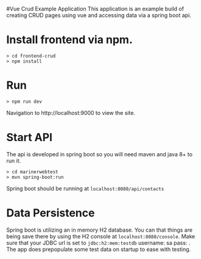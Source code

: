 #Vue Crud Example Application
This application is an example build of creating CRUD pages using vue and accessing data via a spring boot api.

# Install frontend via npm.
    > cd frontend-crud
    > npm install

# Run
    > npm run dev
    
    
Navigation to http://localhost:9000 to view the site.
    
# Start API
The api is developed in spring boot so you will need maven and java 8+ to run it.

    > cd marinerwebtest
    > mvn spring-boot:run
    
Spring boot should be running at `localhost:8080/api/contacts`

# Data Persistence

Spring boot is utilizing an in memory H2 database. You can that things are being save there by using the H2 console at
`localhost:8080/console`. Make sure that your JDBC url is set to `jdbc:h2:mem:testdb` username: sa pass: <blank>.
The app does prepopulate some test data on startup to ease with testing.

  